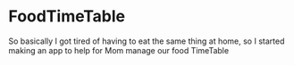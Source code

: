 # FoodTimeTable
So basically I got tired of having to eat the same thing at home, so I started making an app to help for Mom manage our food TimeTable
